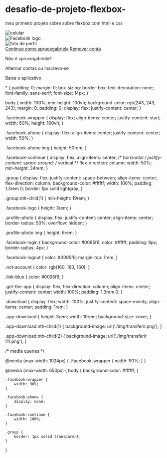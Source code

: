 # desafio-de-projeto-flexbox-
meu primeiro projeto sobre sobre flexbox com html e css
<!DOCTYPE html>
<html lang="en">
<head>
    <meta charset="UTF-8">
    <meta name="viewport" content="width=device-width, initial-scale=1.0">
    <link rel="stylesheet" href="style.css">
    <title>Instagram</title>
</head>
<body>
    <div class="Facebook-wrapper">
        <div class="Facebook-phone">
            <img src="./img/png-transparent-smartphone-facebook-live-video-multimedia-mobile-phones-smartphone-gadget-electronics-display-advertising (2).jpg" alt="celular">
        </div>
        <div class="Facebook-continue">
            <div class="group">
                <img src="./img/Facebook_logo_(square).png" class="Facebook-logo" alt="Facebook logo">
                <div class="profile-photo">
                    <img src="./img/transferir.jfif" alt="foto de perfil">
                </div>
                <a href="#" class="Facebook-login">Continue como sprucegabriela</a>
                <a href="#" class="Facebook-logout">Remover conta</a>
            </div>
            <div class="group">
                <p class="not-account">Não é sprucegabriela?</p>
                <p class="not-account">
                    <span class="link-blue">Alternar contas</span>
                    ou
                    <span class="link-blue">Inscreva-se</span>
                </p>
            </div>
            <div class="get-the-app">
                <p class="get-app">Baixe o aplicativo</p>
                <div class="download">
                    <a href="#" class="app-download"></a>
                    <a href="#" class="app-download"></a>
                </div>
            </div>
        </div>
    </div>
</body>
</html>
* {
    padding: 0;
    margin: 0;
    box-sizing: border-box;
    text-decoration: none;
    font-family: sans-serif;
    font-size: 14px;
}

body {
    width: 100%;
    min-height: 100vh;
    background-color: rgb(243, 243, 243);
    margin: 0;
    padding: 0;
    display: flex;
    justify-content: center;
}

.facebook-wrapper {
    display: flex;
    align-items: center;
    justify-content: start;
    width: 60%;
    height: 100vh;
}

.facebook-phone {
    display: flex;
    align-items: center;
    justify-content: center;
    width: 50%;
}

.facebook-phone img {
    height: 50rem;
}

.facebook-continue {
    display: flex;
    align-items: center; /* horizontal */
    justify-content: space-around; /* vertical */
    flex-direction: column;
    width: 50%;
    min-height: 34rem;
}

.group {
    display: flex;
    justify-content: space-between;
    align-items: center;
    flex-direction: column;
    background-color: #ffffff;
    width: 100%;
    padding: 1.3rem 0;
    border: 1px solid lightgray;
}

.group:nth-child(1) {
    min-height: 19rem;
}

.facebook-logo {
    height: 3rem;
}

.profile-photo {
    display: flex;
    justify-content: center;
    align-items: center;
    border-radius: 50%;
    overflow: hidden;
}

.profile-photo img {
    height: 6rem;
}

.facebook-login {
    background-color: #0095f6;
    color: #ffffff;
    padding: 8px;
    border-radius: 4px;
}

.facebook-logout {
    color: #0095f6;
    margin-top: 1rem;
}

.not-account {
    color: rgb(160, 160, 160);
}

.link-blue {
    color: #0095f6;
}

.get-the-app {
    display: flex;
    flex-direction: column;
    align-items: center;
    justify-content: center;
    width: 100%;
    padding: 1.3rem 0;
}

.download {
    display: flex;
    width: 100%;
    justify-content: space-evenly;
    align-items: center;
    padding: 1rem;
}

.app-download {
    height: 3rem;
    width: 10rem;
    background-size: cover;
}

.app-download:nth-child(1) {
    background-image: url('./img/transferir.png');
}

.app-download:nth-child(2) {
    background-image: url('./img/transferir (1).png');
}

/* media queries */


@media (max-width: 1024px) {
    .Facebook-wrapper {
        width: 90%;
    }
}

@media (max-width: 650px) {
    body {
        background-color: #ffffff;
    }

    .facebook-wrapper {
        width: 90%;
    }

    .facebook-phone {
        display: none;
    }

    .facebook-continue {
        width: 100%;
    }
    
    .group {
        border: 1px solid transparent;
    }
}
